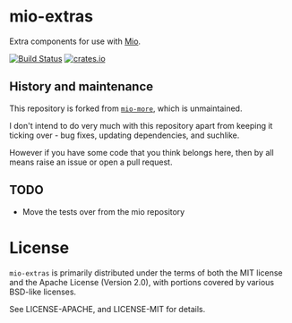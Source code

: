 # mio-extras

Extra components for use with [Mio](https://github.com/carllerche/mio).

[![Build Status](https://travis-ci.org/dimbleby/mio-extras.svg?branch=master)](https://travis-ci.org/dimbleby/mio-extras)
[![crates.io](http://meritbadge.herokuapp.com/mio-extras)](https://crates.io/crates/mio-extras)


## History and maintenance

This repository is forked from [`mio-more`](https://github.com/carllerche/mio-more), which is unmaintained.

I don't intend to do very much with this repository apart from keeping it ticking over - bug fixes, updating dependencies, and suchlike.

However if you have some code that you think belongs here, then by all means raise an issue or open a pull request.

## TODO

* Move the tests over from the mio repository

# License

`mio-extras` is primarily distributed under the terms of both the MIT license
and the Apache License (Version 2.0), with portions covered by various BSD-like
licenses.

See LICENSE-APACHE, and LICENSE-MIT for details.

